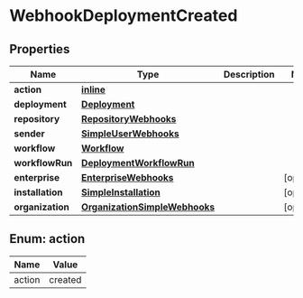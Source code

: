 
# WebhookDeploymentCreated

## Properties
Name | Type | Description | Notes
------------ | ------------- | ------------- | -------------
**action** | [**inline**](#Action) |  | 
**deployment** | [**Deployment**](Deployment.md) |  | 
**repository** | [**RepositoryWebhooks**](RepositoryWebhooks.md) |  | 
**sender** | [**SimpleUserWebhooks**](SimpleUserWebhooks.md) |  | 
**workflow** | [**Workflow**](Workflow.md) |  | 
**workflowRun** | [**DeploymentWorkflowRun**](DeploymentWorkflowRun.md) |  | 
**enterprise** | [**EnterpriseWebhooks**](EnterpriseWebhooks.md) |  |  [optional]
**installation** | [**SimpleInstallation**](SimpleInstallation.md) |  |  [optional]
**organization** | [**OrganizationSimpleWebhooks**](OrganizationSimpleWebhooks.md) |  |  [optional]


<a id="Action"></a>
## Enum: action
Name | Value
---- | -----
action | created



